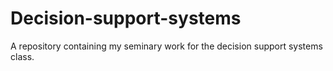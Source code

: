 # Decision-support-systems
A repository containing my seminary work for the decision support systems class.
